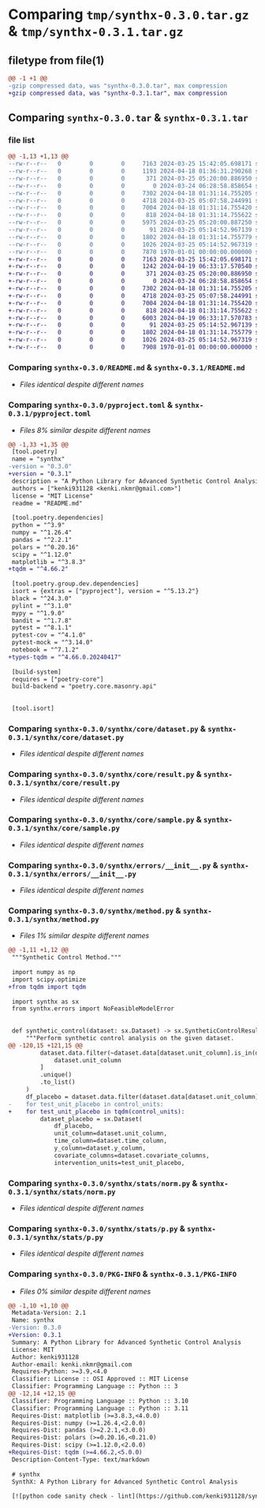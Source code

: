 # Comparing `tmp/synthx-0.3.0.tar.gz` & `tmp/synthx-0.3.1.tar.gz`

## filetype from file(1)

```diff
@@ -1 +1 @@
-gzip compressed data, was "synthx-0.3.0.tar", max compression
+gzip compressed data, was "synthx-0.3.1.tar", max compression
```

## Comparing `synthx-0.3.0.tar` & `synthx-0.3.1.tar`

### file list

```diff
@@ -1,13 +1,13 @@
--rw-r--r--   0        0        0     7163 2024-03-25 15:42:05.698171 synthx-0.3.0/README.md
--rw-r--r--   0        0        0     1193 2024-04-18 01:36:31.290268 synthx-0.3.0/pyproject.toml
--rw-r--r--   0        0        0      371 2024-03-25 05:20:00.886950 synthx-0.3.0/synthx/__init__.py
--rw-r--r--   0        0        0        0 2024-03-24 06:28:58.858654 synthx-0.3.0/synthx/core/__init__.py
--rw-r--r--   0        0        0     7302 2024-04-18 01:31:14.755205 synthx-0.3.0/synthx/core/dataset.py
--rw-r--r--   0        0        0     4718 2024-03-25 05:07:58.244991 synthx-0.3.0/synthx/core/result.py
--rw-r--r--   0        0        0     7004 2024-04-18 01:31:14.755420 synthx-0.3.0/synthx/core/sample.py
--rw-r--r--   0        0        0      818 2024-04-18 01:31:14.755622 synthx-0.3.0/synthx/errors/__init__.py
--rw-r--r--   0        0        0     5975 2024-03-25 05:20:00.887250 synthx-0.3.0/synthx/method.py
--rw-r--r--   0        0        0       91 2024-03-25 05:14:52.967139 synthx-0.3.0/synthx/stats/__init__.py
--rw-r--r--   0        0        0     1802 2024-04-18 01:31:14.755779 synthx-0.3.0/synthx/stats/norm.py
--rw-r--r--   0        0        0     1026 2024-03-25 05:14:52.967319 synthx-0.3.0/synthx/stats/p.py
--rw-r--r--   0        0        0     7870 1970-01-01 00:00:00.000000 synthx-0.3.0/PKG-INFO
+-rw-r--r--   0        0        0     7163 2024-03-25 15:42:05.698171 synthx-0.3.1/README.md
+-rw-r--r--   0        0        0     1242 2024-04-19 06:33:17.570540 synthx-0.3.1/pyproject.toml
+-rw-r--r--   0        0        0      371 2024-03-25 05:20:00.886950 synthx-0.3.1/synthx/__init__.py
+-rw-r--r--   0        0        0        0 2024-03-24 06:28:58.858654 synthx-0.3.1/synthx/core/__init__.py
+-rw-r--r--   0        0        0     7302 2024-04-18 01:31:14.755205 synthx-0.3.1/synthx/core/dataset.py
+-rw-r--r--   0        0        0     4718 2024-03-25 05:07:58.244991 synthx-0.3.1/synthx/core/result.py
+-rw-r--r--   0        0        0     7004 2024-04-18 01:31:14.755420 synthx-0.3.1/synthx/core/sample.py
+-rw-r--r--   0        0        0      818 2024-04-18 01:31:14.755622 synthx-0.3.1/synthx/errors/__init__.py
+-rw-r--r--   0        0        0     6003 2024-04-19 06:33:17.570783 synthx-0.3.1/synthx/method.py
+-rw-r--r--   0        0        0       91 2024-03-25 05:14:52.967139 synthx-0.3.1/synthx/stats/__init__.py
+-rw-r--r--   0        0        0     1802 2024-04-18 01:31:14.755779 synthx-0.3.1/synthx/stats/norm.py
+-rw-r--r--   0        0        0     1026 2024-03-25 05:14:52.967319 synthx-0.3.1/synthx/stats/p.py
+-rw-r--r--   0        0        0     7908 1970-01-01 00:00:00.000000 synthx-0.3.1/PKG-INFO
```

### Comparing `synthx-0.3.0/README.md` & `synthx-0.3.1/README.md`

 * *Files identical despite different names*

### Comparing `synthx-0.3.0/pyproject.toml` & `synthx-0.3.1/pyproject.toml`

 * *Files 8% similar despite different names*

```diff
@@ -1,33 +1,35 @@
 [tool.poetry]
 name = "synthx"
-version = "0.3.0"
+version = "0.3.1"
 description = "A Python Library for Advanced Synthetic Control Analysis"
 authors = ["kenki931128 <kenki.nkmr@gmail.com>"]
 license = "MIT License"
 readme = "README.md"
 
 [tool.poetry.dependencies]
 python = "^3.9"
 numpy = "^1.26.4"
 pandas = "^2.2.1"
 polars = "^0.20.16"
 scipy = "^1.12.0"
 matplotlib = "^3.8.3"
+tqdm = "^4.66.2"
 
 [tool.poetry.group.dev.dependencies]
 isort = {extras = ["pyproject"], version = "^5.13.2"}
 black = "^24.3.0"
 pylint = "^3.1.0"
 mypy = "^1.9.0"
 bandit = "^1.7.8"
 pytest = "^8.1.1"
 pytest-cov = "^4.1.0"
 pytest-mock = "^3.14.0"
 notebook = "^7.1.2"
+types-tqdm = "^4.66.0.20240417"
 
 [build-system]
 requires = ["poetry-core"]
 build-backend = "poetry.core.masonry.api"
 
 
 [tool.isort]
```

### Comparing `synthx-0.3.0/synthx/core/dataset.py` & `synthx-0.3.1/synthx/core/dataset.py`

 * *Files identical despite different names*

### Comparing `synthx-0.3.0/synthx/core/result.py` & `synthx-0.3.1/synthx/core/result.py`

 * *Files identical despite different names*

### Comparing `synthx-0.3.0/synthx/core/sample.py` & `synthx-0.3.1/synthx/core/sample.py`

 * *Files identical despite different names*

### Comparing `synthx-0.3.0/synthx/errors/__init__.py` & `synthx-0.3.1/synthx/errors/__init__.py`

 * *Files identical despite different names*

### Comparing `synthx-0.3.0/synthx/method.py` & `synthx-0.3.1/synthx/method.py`

 * *Files 1% similar despite different names*

```diff
@@ -1,11 +1,12 @@
 """Synthetic Control Method."""
 
 import numpy as np
 import scipy.optimize
+from tqdm import tqdm
 
 import synthx as sx
 from synthx.errors import NoFeasibleModelError
 
 
 def synthetic_control(dataset: sx.Dataset) -> sx.SyntheticControlResult:
     """Perform synthetic control analysis on the given dataset.
@@ -120,15 +121,15 @@
         dataset.data.filter(~dataset.data[dataset.unit_column].is_in(dataset.intervention_units))[
             dataset.unit_column
         ]
         .unique()
         .to_list()
     )
     df_placebo = dataset.data.filter(dataset.data[dataset.unit_column].is_in(control_units))
-    for test_unit_placebo in control_units:
+    for test_unit_placebo in tqdm(control_units):
         dataset_placebo = sx.Dataset(
             df_placebo,
             unit_column=dataset.unit_column,
             time_column=dataset.time_column,
             y_column=dataset.y_column,
             covariate_columns=dataset.covariate_columns,
             intervention_units=test_unit_placebo,
```

### Comparing `synthx-0.3.0/synthx/stats/norm.py` & `synthx-0.3.1/synthx/stats/norm.py`

 * *Files identical despite different names*

### Comparing `synthx-0.3.0/synthx/stats/p.py` & `synthx-0.3.1/synthx/stats/p.py`

 * *Files identical despite different names*

### Comparing `synthx-0.3.0/PKG-INFO` & `synthx-0.3.1/PKG-INFO`

 * *Files 0% similar despite different names*

```diff
@@ -1,10 +1,10 @@
 Metadata-Version: 2.1
 Name: synthx
-Version: 0.3.0
+Version: 0.3.1
 Summary: A Python Library for Advanced Synthetic Control Analysis
 License: MIT
 Author: kenki931128
 Author-email: kenki.nkmr@gmail.com
 Requires-Python: >=3.9,<4.0
 Classifier: License :: OSI Approved :: MIT License
 Classifier: Programming Language :: Python :: 3
@@ -12,14 +12,15 @@
 Classifier: Programming Language :: Python :: 3.10
 Classifier: Programming Language :: Python :: 3.11
 Requires-Dist: matplotlib (>=3.8.3,<4.0.0)
 Requires-Dist: numpy (>=1.26.4,<2.0.0)
 Requires-Dist: pandas (>=2.2.1,<3.0.0)
 Requires-Dist: polars (>=0.20.16,<0.21.0)
 Requires-Dist: scipy (>=1.12.0,<2.0.0)
+Requires-Dist: tqdm (>=4.66.2,<5.0.0)
 Description-Content-Type: text/markdown
 
 # synthx
 SynthX: A Python Library for Advanced Synthetic Control Analysis
 
 [![python code sanity check - lint](https://github.com/kenki931128/synthx/actions/workflows/python-code-lint.yaml/badge.svg)](https://github.com/kenki931128/synthx/actions/workflows/python-code-lint.yaml) [![python code sanity check - test](https://github.com/kenki931128/synthx/actions/workflows/python-code-test.yaml/badge.svg)](https://github.com/kenki931128/synthx/actions/workflows/python-code-test.yaml) [![PyPI Latest Release](https://img.shields.io/pypi/v/synthx.svg)](https://pypi.org/project/synthx/)
```

